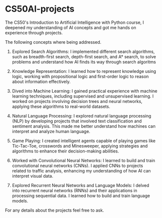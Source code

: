 # CS50AI-projects
The CS50's Introduction to Artificial Intelligence with Python course, I deepened my understanding of AI concepts and got me hands on experience through projects.

The following concepts where being addressed.

1.  Explored Search Algorithms: I implemented different search algorithms, such as breadth-first search, depth-first search, and A* search, to solve problems and understand how AI finds its way through search algoritms

2.  Knowledge Representation: I learned how to represent knowledge using logic, working with propositional logic and first-order logic to reason about information effectively.

3.  Dived into Machine Learning: I gained practical experience with machine learning techniques, including supervised and unsupervised learning. I worked on projects involving decision trees and neural networks, applying these algorithms to real-world datasets.

4.  Natural Language Processing: I explored natural language processing (NLP) by developing projects that involved text classification and sentiment analysis. This made me better understand how machines can interpret and analyze human language.

5.  Game Playing: I created intelligent agents capable of playing games like Tic-Tac-Toe, crosswords and Minesweeper, applying strategies and algorithms to enhance their decision-making abilities.

6. Worked with Convolutional Neural Networks: I learned to build and train convolutional neural networks (CNNs). I applied CNNs to projects related to traffic analysis, enhancing my understanding of how AI can interpret visual data.

7. Explored Recurrent Neural Networks and Language Models: I delved into recurrent neural networks (RNNs) and their applications in processing sequential data. I learned how to build and train language models.
   
For any details about the projects feel free to ask.
